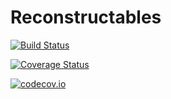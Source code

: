# Reconstructables

[![Build Status](https://travis-ci.org/tkf/Reconstructables.jl.svg?branch=master)](https://travis-ci.org/tkf/Reconstructables.jl)

[![Coverage Status](https://coveralls.io/repos/tkf/Reconstructables.jl/badge.svg?branch=master&service=github)](https://coveralls.io/github/tkf/Reconstructables.jl?branch=master)

[![codecov.io](http://codecov.io/github/tkf/Reconstructables.jl/coverage.svg?branch=master)](http://codecov.io/github/tkf/Reconstructables.jl?branch=master)

